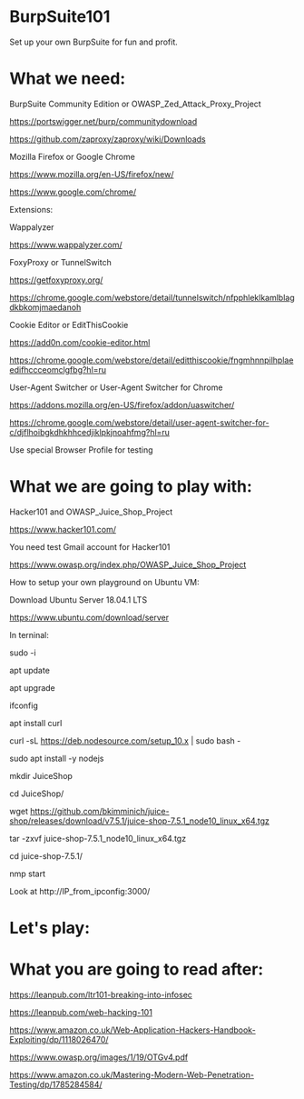 # BurpSuite101

Set up your own BurpSuite for fun and profit.

# What we need:

BurpSuite Community Edition or OWASP_Zed_Attack_Proxy_Project

https://portswigger.net/burp/communitydownload

https://github.com/zaproxy/zaproxy/wiki/Downloads

Mozilla Firefox or Google Chrome

https://www.mozilla.org/en-US/firefox/new/ 

https://www.google.com/chrome/

Extensions:

Wappalyzer  

https://www.wappalyzer.com/

FoxyProxy or TunnelSwitch

https://getfoxyproxy.org/

https://chrome.google.com/webstore/detail/tunnelswitch/nfpphleklkamlblagdkbkomjmaedanoh

Cookie Editor or EditThisCookie

https://add0n.com/cookie-editor.html

https://chrome.google.com/webstore/detail/editthiscookie/fngmhnnpilhplaeedifhccceomclgfbg?hl=ru

User-Agent Switcher or User-Agent Switcher for Chrome

https://addons.mozilla.org/en-US/firefox/addon/uaswitcher/

https://chrome.google.com/webstore/detail/user-agent-switcher-for-c/djflhoibgkdhkhhcedjiklpkjnoahfmg?hl=ru

Use special Browser Profile for testing

# What we are going to play with:

Hacker101 and OWASP_Juice_Shop_Project

https://www.hacker101.com/

You need test Gmail account for Hacker101  

https://www.owasp.org/index.php/OWASP_Juice_Shop_Project

How to setup your own playground on Ubuntu VM:

Download Ubuntu Server 18.04.1 LTS

https://www.ubuntu.com/download/server

In terninal:

sudo -i

apt update

apt upgrade

ifconfig

apt install curl

curl -sL https://deb.nodesource.com/setup_10.x | sudo bash -

sudo apt install -y nodejs

mkdir JuiceShop

cd JuiceShop/

wget https://github.com/bkimminich/juice-shop/releases/download/v7.5.1/juice-shop-7.5.1_node10_linux_x64.tgz

tar -zxvf juice-shop-7.5.1_node10_linux_x64.tgz

cd juice-shop-7.5.1/

nmp start

Look at http://IP_from_ipconfig:3000/

# Let's play: 



# What you are going to read after:

https://leanpub.com/ltr101-breaking-into-infosec

https://leanpub.com/web-hacking-101

https://www.amazon.co.uk/Web-Application-Hackers-Handbook-Exploiting/dp/1118026470/

https://www.owasp.org/images/1/19/OTGv4.pdf

https://www.amazon.co.uk/Mastering-Modern-Web-Penetration-Testing/dp/1785284584/



